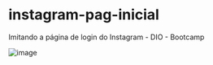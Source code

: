 # instagram-pag-inicial
Imitando a página de login do Instagram - DIO - Bootcamp

![image](https://user-images.githubusercontent.com/6952134/196243012-9344c2f8-b6c9-42da-8963-301e86ec19c8.png)
